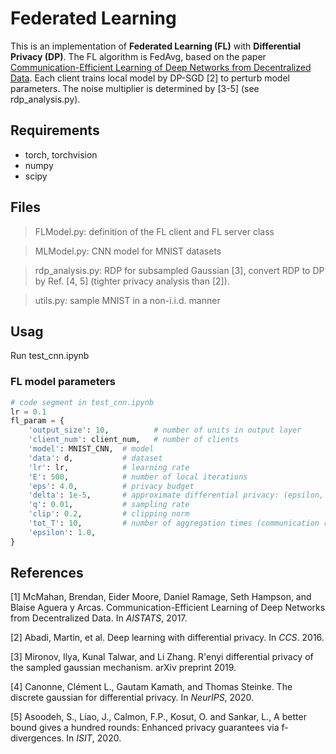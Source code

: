 # Federated Learning

This is an implementation of **Federated Learning (FL)** with **Differential Privacy (DP)**. The FL algorithm is FedAvg, based on the paper [Communication-Efficient Learning of Deep Networks from Decentralized Data](https://arxiv.org/abs/1602.05629). Each client trains local model by DP-SGD [2] to perturb model parameters. The noise multiplier is determined by [3-5] (see rdp_analysis.py). 

## Requirements
- torch, torchvision
- numpy
- scipy

## Files
> FLModel.py: definition of the FL client and FL server class

> MLModel.py: CNN model for MNIST datasets

> rdp_analysis.py: RDP for subsampled Gaussian [3], convert RDP to DP by Ref. [4, 5] (tighter privacy analysis than [2]).

> utils.py: sample MNIST in a non-i.i.d. manner

## Usag
Run test_cnn.ipynb

### FL model parameters
```python
# code segment in test_cnn.ipynb
lr = 0.1
fl_param = {
    'output_size': 10,          # number of units in output layer
    'client_num': client_num,   # number of clients
    'model': MNIST_CNN,  # model
    'data': d,           # dataset
    'lr': lr,            # learning rate
    'E': 500,            # number of local iterations
    'eps': 4.0,          # privacy budget
    'delta': 1e-5,       # approximate differential privacy: (epsilon, delta)-DP
    'q': 0.01,           # sampling rate
    'clip': 0.2,         # clipping norm
    'tot_T': 10,         # number of aggregation times (communication rounds)
    'epsilon': 1.0,
}
```


## References
[1] McMahan, Brendan, Eider Moore, Daniel Ramage, Seth Hampson, and Blaise Aguera y Arcas. Communication-Efficient Learning of Deep Networks from Decentralized Data. In *AISTATS*, 2017.

[2] Abadi, Martin, et al. Deep learning with differential privacy. In *CCS*. 2016.

[3] Mironov, Ilya, Kunal Talwar, and Li Zhang. R\'enyi differential privacy of the sampled gaussian mechanism. arXiv preprint 2019.

[4] Canonne, Clément L., Gautam Kamath, and Thomas Steinke. The discrete gaussian for differential privacy. In *NeurIPS*, 2020.

[5] Asoodeh, S., Liao, J., Calmon, F.P., Kosut, O. and Sankar, L., A better bound gives a hundred rounds: Enhanced privacy guarantees via f-divergences. In *ISIT*, 2020.